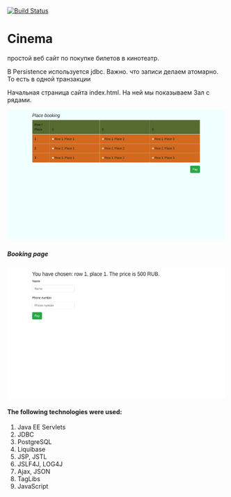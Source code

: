 [![Build Status](https://travis-ci.org/Sekator778/Cinema.svg?branch=master)](https://travis-ci.org/Sekator778/Cinema)
# Cinema
<p>
простой веб сайт по покупкe билетов в кинотеатр.</p>
В Persistence используется jdbc. 
Важно. что записи делаем атомарно. То есть в одной транзакции


<div>
<p>Начальная страница сайта index.html. 
На ней мы показываем Зал c рядами.</p>
<img src="https://github.com/Sekator778/Cinema/blob/master/src/main/resources/img/start.png" width="500px" height="300px">

</div>

<h5>Booking page</h5>

<div>

<img src="https://github.com/Sekator778/Cinema/blob/master/src/main/resources/img/booking.png" width="500px" height="300px">
</div>



<h4>The following technologies were used:</h4>


<ol>
<li> Java EE Servlets </li>
<li> JDBC </li>
<li> PostgreSQL </li>
<li> Liquibase </li>
<li> JSP, JSTL </li>
<li> JSLF4J, LOG4J </li>
<li> Ajax, JSON </li>
<li> TagLibs </li>
<li> JavaScript </li>
</ol>

